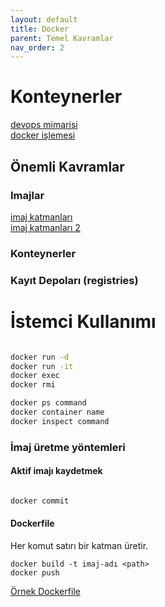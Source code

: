 ```yaml
---
layout: default
title: Docker
parent: Temel Kavramlar
nav_order: 2
---
```


# Konteynerler

[devops mimarisi](../kaynaklar/docker-mimari-1.png)  
[docker işlemesi](../kaynaklar/docker-mimari-2.png)

## Önemli Kavramlar

### Imajlar

[imaj katmanları](../kaynaklar/docker-layers-1.png)  
[imaj katmanları 2](../kaynaklar/docker-layers-2.png)  

### Konteynerler

### Kayıt Depoları (registries)

# İstemci Kullanımı

```sh

docker run -d 
docker run -it
docker exec
docker rmi 

docker ps command
docker container name
docker inspect command

```

### İmaj üretme yöntemleri

#### Aktif imajı kaydetmek

```sh

docker commit 

```

#### Dockerfile

Her komut satırı bir katman üretir.

```
docker build -t imaj-adı <path>
docker push 

```

[Örnek Dockerfile](https://hub.docker.com/_/nginx)
